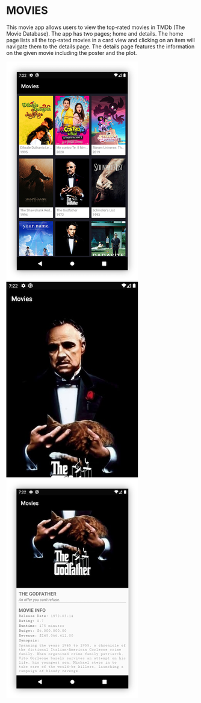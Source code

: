 # MOVIES
This movie app allows users to view the top-rated movies in TMDb (The Movie Database). The app has two pages; home and details. The home page lists all the top-rated movies in a card view and clicking on an item will navigate them to the details page. The details page features the information on the given movie including the poster and the plot. 

![Home Page](screenshots/home.png)
![About Page](screenshots/about.png)
![Details](screenshots/detail.png)
